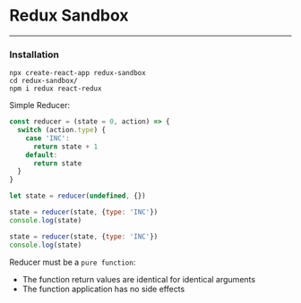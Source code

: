# Redux Sandbox

___

### Installation

```shell
npx create-react-app redux-sandbox
cd redux-sandbox/
npm i redux react-redux
```

Simple Reducer:

```javascript
const reducer = (state = 0, action) => {
  switch (action.type) {
    case 'INC':
      return state + 1
    default:
      return state
  }
}

let state = reducer(undefined, {})

state = reducer(state, {type: 'INC'})
console.log(state)

state = reducer(state, {type: 'INC'})
console.log(state)
```
Reducer must be a `pure function`:
* The function return values are identical for identical arguments
* The function application has no side effects